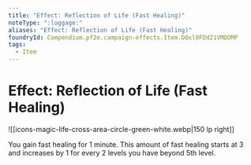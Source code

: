 ```yaml
---
title: "Effect: Reflection of Life (Fast Healing)"
noteType: ":luggage:"
aliases: "Effect: Reflection of Life (Fast Healing)"
foundryId: Compendium.pf2e.campaign-effects.Item.DOxl0FDd21VMDOMP
tags:
  - Item
---
```


# Effect: Reflection of Life (Fast Healing)
![[icons-magic-life-cross-area-circle-green-white.webp|150 lp right]]

You gain fast healing for 1 minute. This amount of fast healing starts at 3 and increases by 1 for every 2 levels you have beyond 5th level.
